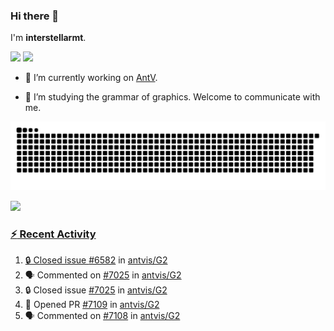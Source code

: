 ### Hi there 👋

I'm **interstellarmt**.

[![](https://img.shields.io/endpoint?url=https://awards.antv.vision/interstellarmt-g2-contributor.json)](https://github.com/antvis/g2)
[![](https://img.shields.io/endpoint?url=https://awards.antv.vision/interstellarmt-gpt-vis-contributor.json)](https://github.com/antvis/gpt-vis)

- 🔭 I’m currently working on [AntV](https://github.com/antvis).

- 📖 I’m studying the grammar of graphics. Welcome to communicate with me.

![](https://raw.githubusercontent.com/interstellarmt/interstellarmt/refs/heads/output/github-contribution-grid-snake.svg)
<div>
  <a href="https://github.com/interstellarmt">
  <img height="180em" src="https://github-readme-stats-eight-theta.vercel.app/api?username=interstellarmt&show_icons=true&include_all_commits=true&count_private=true&theme=tokyonight"/>
</div>
    
### :zap: Recent Activity

<!--START_SECTION:activity-->
1. 🔒 Closed issue [#6582](https://github.com/antvis/G2/issues/6582) in [antvis/G2](https://github.com/antvis/G2)
2. 🗣 Commented on [#7025](https://github.com/antvis/G2/issues/7025#issuecomment-3265044843) in [antvis/G2](https://github.com/antvis/G2)
3. 🔒 Closed issue [#7025](https://github.com/antvis/G2/issues/7025) in [antvis/G2](https://github.com/antvis/G2)
4. 💪 Opened PR [#7109](https://github.com/antvis/G2/pull/7109) in [antvis/G2](https://github.com/antvis/G2)
5. 🗣 Commented on [#7108](https://github.com/antvis/G2/pull/7108#issuecomment-3248005098) in [antvis/G2](https://github.com/antvis/G2)
<!--END_SECTION:activity-->

